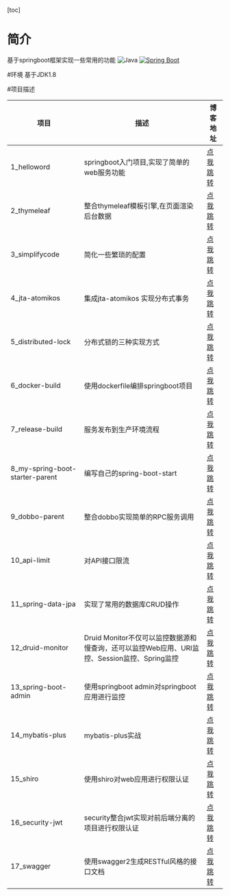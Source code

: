 [toc]
# 简介
基于springboot框架实现一些常用的功能
![Java](https://img.shields.io/badge/JDK-1.8-green.svg)
[![Spring Boot](https://img.shields.io/badge/Spring%20Boot-2.3.0.RELEASE-brightgreen.svg)](https://spring.io/projects/spring-boot)

#环境
基于JDK1.8

#项目描述

项目 | 描述 | 博客地址
---- | ---- | ----
1_helloword| springboot入门项目,实现了简单的web服务功能 |[点我跳转](https://blog.csdn.net/ming19951224/article/details/106159309)
2_thymeleaf | 整合thymeleaf模板引擎,在页面渲染后台数据 | [点我跳转](https://blog.csdn.net/ming19951224/article/details/106160322)
3_simplifycode| 简化一些繁琐的配置| [点我跳转](https://blog.csdn.net/ming19951224/article/details/106173840)
4_jta-atomikos |  集成jta-atomikos 实现分布式事务 |[点我跳转](https://blog.csdn.net/ming19951224/article/details/105753333)
5_distributed-lock | 分布式锁的三种实现方式 |[点我跳转](https://blog.csdn.net/ming19951224/article/details/106205332)
6_docker-build | 使用dockerfile编排springboot项目 |[点我跳转](https://blog.csdn.net/ming19951224/article/details/105923548)
7_release-build | 服务发布到生产环境流程 |[点我跳转](https://blog.csdn.net/ming19951224/article/details/106212271)
8_my-spring-boot-starter-parent | 编写自己的spring-boot-start |[点我跳转](https://blog.csdn.net/ming19951224/article/details/106224172)
9_dobbo-parent | 整合dobbo实现简单的RPC服务调用 |[点我跳转](https://blog.csdn.net/ming19951224/article/details/106225928)
10_api-limit | 对API接口限流 |[点我跳转](https://blog.csdn.net/ming19951224/article/details/106227451)
11_spring-data-jpa | 实现了常用的数据库CRUD操作 | [点我跳转](https://blog.csdn.net/ming19951224/article/details/106308544)
12_druid-monitor | Druid Monitor不仅可以监控数据源和慢查询，还可以监控Web应用、URI监控、Session监控、Spring监控 | [点我跳转](https://blog.csdn.net/ming19951224/article/details/106317893)
13_spring-boot-admin | 使用springboot admin对springboot应用进行监控| [点我跳转](https://blog.csdn.net/ming19951224/article/details/107138845)
14_mybatis-plus | mybatis-plus实战 | [点我跳转](https://blog.csdn.net/ming19951224/article/details/107145780)
15_shiro | 使用shiro对web应用进行权限认证 | [点我跳转](https://blog.csdn.net/ming19951224/article/details/107192585)
16_security-jwt | security整合jwt实现对前后端分离的项目进行权限认证 | [点我跳转](https://blog.csdn.net/ming19951224/article/details/107733689)
17_swagger | 使用swagger2生成RESTful风格的接口文档 | [点我跳转](https://blog.csdn.net/ming19951224/article/details/107741541)